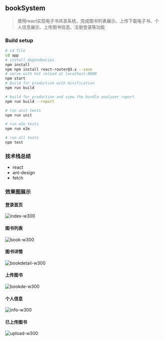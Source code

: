 ## bookSystem
>使用react实现电子书共享系统，完成图书列表展示、上传下载电子书、个人信息展示、上传图书信息、注册登录等功能

### Build setup
```bash
# cd file
cd app
# install dependencies
npm install
npm npm install react-router@3.x --save
# serve with hot reload at localhost:8000
npm start
# build for production with minification
npm run build

# build for production and view the bundle analyzer report
npm run build --report

# run unit tests
npm run unit

# run e2e tests
npm run e2e

# run all tests
npm test
```

### 技术栈总结
* react
* ant-design
* fetch

### 效果图展示
#### 登录首页
![index-w300](https://upload-images.jianshu.io/upload_images/9381131-08bae8c01137b65b.png?imageMogr2/auto-orient/strip%7CimageView2/2/w/1240)
#### 图书列表
![book-w300](https://upload-images.jianshu.io/upload_images/9381131-78f431d2f872cdbc.png?imageMogr2/auto-orient/strip%7CimageView2/2/w/1240)
#### 图书详情
![bookdetail-w300](https://upload-images.jianshu.io/upload_images/9381131-df01ab77de34516b.png?imageMogr2/auto-orient/strip%7CimageView2/2/w/1240)
#### 上传图书
![bookde-w300](https://upload-images.jianshu.io/upload_images/9381131-42ea017cebf87d70.png?imageMogr2/auto-orient/strip%7CimageView2/2/w/1240)
#### 个人信息
![info-w300](https://upload-images.jianshu.io/upload_images/9381131-405c8aead67b4911.png?imageMogr2/auto-orient/strip%7CimageView2/2/w/1240)
#### 已上传图书
![upload-w300](https://upload-images.jianshu.io/upload_images/9381131-08356e882f58e637.png?imageMogr2/auto-orient/strip%7CimageView2/2/w/1240)


